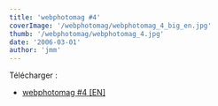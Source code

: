 ```yaml
---
title: 'webphotomag #4'
coverImage: '/webphotomag/webphotomag_4_big_en.jpg'
thumb: '/webphotomag/webphotomag_4.jpg'
date: '2006-03-01'
author: 'jmm'
---
```



Télécharger :
- [webphotomag #4 [EN]](https://s3.eu-west-3.amazonaws.com/jmuffat.com/webphotomag_4.pdf)
